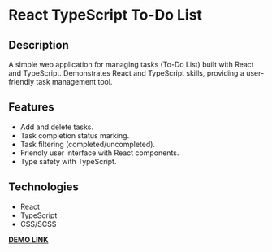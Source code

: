 # React TypeScript To-Do List

## Description
A simple web application for managing tasks (To-Do List) built with React and TypeScript. Demonstrates React and TypeScript skills, providing a user-friendly task management tool.

## Features
- Add and delete tasks.
- Task completion status marking.
- Task filtering (completed/uncompleted).
- Friendly user interface with React components.
- Type safety with TypeScript.

## Technologies
- React
- TypeScript
- CSS/SCSS

**[DEMO LINK](https://daryna-hnidash.github.io/Todo_App)**
